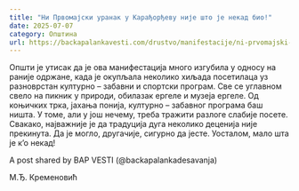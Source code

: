 ```yaml
---
title: "Ни Првомајски уранак у Карађорђеву није што је некад био!"
date: 2025-07-07
category: Општина
url: https://backapalankavesti.com/drustvo/manifestacije/ni-prvomajski-uranak-u-karadjordjevu-nije-sto-je-nekad-bio/
---
```


Општи је утисак да је ова манифестација много изгубила у односу на раније одржане, када је окупљала неколико хиљада посетилаца уз разноврстан културно – забавни и спортски програм. Све се углавном свело на пикник у природи, обилазак ергеле и музеја ергеле. Од коњичких трка, јахања понија, културно – забавног програма баш ништа. У томе, али у још нечему, треба тражити разлоге слабије посете. Свакако, најважније је да традуција дуга неколико деценија није прекинута. Да је могло, другачије, сигурно да јесте. Уосталом, мало шта је к’о некад!

A post shared by BAP VESTI (@backapalankadesavanja)

М.Ђ. Кременовић
